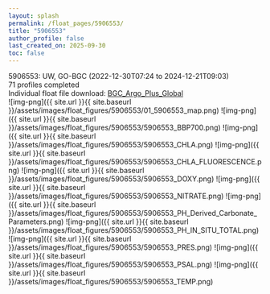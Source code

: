 ```yaml
---
layout: splash
permalink: /float_pages/5906553/
title: "5906553"
author_profile: false
last_created_on: 2025-09-30
toc: false
---
```

 
5906553: UW, GO-BGC (2022-12-30T07:24 to 2024-12-21T09:03)\
71 profiles completed\
Individual float file download: [BGC_Argo_Plus_Global](https://ftp.soest.hawaii.edu/bgc_argo_plus/Individual_Floats/outliers_removed/5906553_Sprof_processed.nc)\
![img-png]({{ site.url }}{{ site.baseurl }}/assets/images/float_figures/5906553/01_5906553_map.png)
![img-png]({{ site.url }}{{ site.baseurl }}/assets/images/float_figures/5906553/5906553_BBP700.png)
![img-png]({{ site.url }}{{ site.baseurl }}/assets/images/float_figures/5906553/5906553_CHLA.png)
![img-png]({{ site.url }}{{ site.baseurl }}/assets/images/float_figures/5906553/5906553_CHLA_FLUORESCENCE.png)
![img-png]({{ site.url }}{{ site.baseurl }}/assets/images/float_figures/5906553/5906553_DOXY.png)
![img-png]({{ site.url }}{{ site.baseurl }}/assets/images/float_figures/5906553/5906553_NITRATE.png)
![img-png]({{ site.url }}{{ site.baseurl }}/assets/images/float_figures/5906553/5906553_PH_Derived_Carbonate_Parameters.png)
![img-png]({{ site.url }}{{ site.baseurl }}/assets/images/float_figures/5906553/5906553_PH_IN_SITU_TOTAL.png)
![img-png]({{ site.url }}{{ site.baseurl }}/assets/images/float_figures/5906553/5906553_PRES.png)
![img-png]({{ site.url }}{{ site.baseurl }}/assets/images/float_figures/5906553/5906553_PSAL.png)
![img-png]({{ site.url }}{{ site.baseurl }}/assets/images/float_figures/5906553/5906553_TEMP.png)
